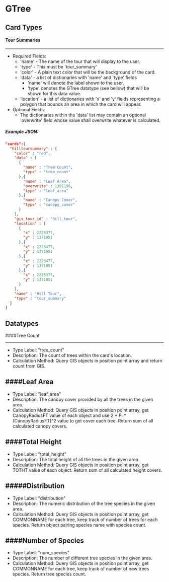 GTree
======
## Card Types
#### Tour Summaries
------
* Required Fields:
  * 'name' - The name of the tour that will display to the user.
  * 'type' - This must be 'tour_summary'
  * 'color' - A plain text color that will be the background of the card.  
  * 'data' - a list of dictionaries with 'name' and 'type' fields  
    * 'name' will denote the label shown to the user.  
    * 'type' denotes the GTree datatype (see bellow) that will be shown for this data value.
  * 'location' - a list of dictionaries with 'x' and 'y' fields representing a polygon that bounds an area in which the card will appear. 
* Optional Fields: 
  * The dictionaries within the 'data' list may contain an optional 'overwrite' field whose value shall overwrite whatever is calculated.

##### Example JSON:
```json
"cards":{
  "hilltoursummary" : {
    "color" : "red",
    "data" : [ 
      {
        "name" : "Tree Count",
        "type" : "tree_count"
      },{
        "name" : "Leaf Area",
        "overwrite" : 1301196,
        "type" : "leaf_area"
      },{
        "name" : "Canopy Cover",
        "type" : "canopy_cover"
      } 
    ],
    "gis_tour_id" : "hill_tour",
    "location" : [ 
      {
        "x" : 2228377,
        "y" : 1371951
      },{
        "x" : 2228477,
        "y" : 1371951
      },{
        "x" : 2228477,
        "y" : 1371851
      },{
        "x" : 2228377,
        "y" : 1371851
      } 
    ],
    "name" : "Hill Tour",
    "type" : "tour_summary"
  }
}
```

## Datatypes
####Tree Count


------
* Type Label: "tree_count"  
* Description: The count of trees within the card's location.
* Calculation Method: Query GIS objects in position point array and return count from GIS.


####Leaf Area
------
* Type Label: "leaf_area"  
* Description: The canopy cover provided by all the trees in the given area.
* Calculation Method: Query GIS objects in position point array, get CanopyRadiusFT value of each object and use 2 * PI * (CanopyRadiusFT)^2 value to get cover each tree. Return sum of all calculated canopy covers.


####Total Height
------
* Type Label: "total_height"  
* Description: The total height of all the trees in the given area.
* Calculation Method: Query GIS objects in position point array, get TOTHT value of each object. Return sum of all calculated height covers.


#####Distribution
------
* Type Label: "distribution"
* Description: The numeric distribution of the tree species in the given area.
* Calculation Method: Query GIS objects in position point array, get COMMONNAME for each tree, keep track of number of trees for each species. Return object pairing species name with species count.


####Number of Species
------
* Type Label: "num_species"
* Description: The number of different tree species in the given area.
* Calculation Method: Query GIS objects in position point array, get COMMONNAME for each tree, keep track of number of new trees species. Return tree species count.


